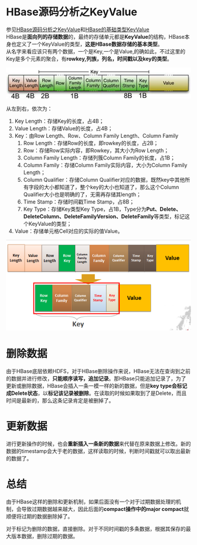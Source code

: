 # HBase源码分析之KeyValue
参见[HBase源码分析之KeyValue](https://blog.csdn.net/lipeng_bigdata/article/details/51013502)和[HBase的基础类型KeyValue](http://yangbolin.cn/2014/07/20/hbase-keyvalue-type/)    
HBase是**面向列的存储数据**的，最终的存储单元都是**KeyValue**的结构，HBase本身也定义了一个KeyValue的类型，**这是HBase数据存储的基本类型**。   
从名字来看应该只有两个数据，一个是Key,一个是Value,的确如此，不过这里的Key是多个元素的聚合，有**rowkey,列族，列名，时间戳以及key的类型**。  

![](https://raw.githubusercontent.com/Andr-Robot/iMarkdownPhotos/master/Res/hbasekv.jpg)

从左到右，依次为：
1. Key Length：存储Key的长度，占4B；
2. Value Length：存储Value的长度，占4B；
3. Key：由Row Length、Row、Column Family Length、Column Family
    1. Row Length：存储Row的长度，即rowkey的长度，占2B；
    2. Row：存储Row实际内容，即Rowkey，其大小为Row Length；
    3. Column Family Length：存储列簇Column Family的长度，占1B；
    4. Column Family：存储Column Family实际内容，大小为Column Family Length；
    5. Column Qualifier：存储Column Qualifier对应的数据，既然key中其他所有字段的大小都知道了，整个key的大小也知道了，那么这个Column Qualifier大小也是明确的了，无需再存储其length；
    6. Time Stamp：存储时间戳Time Stamp，占8B；
    7. Key Type：存储Key类型Key Type，占1B，Type分为**Put、Delete、DeleteColumn、DeleteFamilyVersion、DeleteFamily**等类型，标记这个KeyValue的类型；
4. Value：存储单元格Cell对应的实际的值Value。

![](https://raw.githubusercontent.com/Andr-Robot/iMarkdownPhotos/master/Res/HBase-key-value.png)

# 删除数据
由于HBase底层依赖HDFS，对于HBase删除操作来说，HBase无法在查询到之前的数据并进行修改，**只能顺序读写，追加记录**。那HBase只能追加记录了，为了更新或删除数据，HBase会插入一条一模一样的新的数据，但是**key type会标记成Delete状态**，以**标记该记录被删除**。在读取的时候如果取到了是Delete，而且时间是最新的，那么这条记录肯定是被删掉了。

# 更新数据
进行更新操作的时候，也会**重新插入一条新的数据**来代替在原来数据上修改。新的数据的timestamp会大于老的数据，这样读取的时候，判断时间戳就可以取出最新的数据了。

# 总结
由于HBase这样的删除和更新机制，如果后面没有一个对于过期数据处理的机制，会导致过期数据越来越大，因此后面的**compact操作中的major compact**就顺便将过期的数据删除掉了。    

对于标记为删除的数据，直接删除。对于不同时间戳的多条数据，根据其保存的最大版本数据，删除过期的数据。